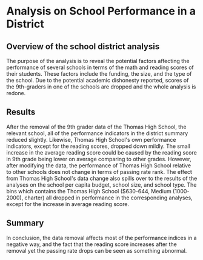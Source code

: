 # Analysis on School Performance in a District
## Overview of the school district analysis
The purpose of the analysis is to reveal the potential factors affecting the performance of several schools in terms of the math and reading scores of their students. These factors include the funding, the size, and the type of the school. Due to the potential academic dishonesty reported, scores of the 9th-graders in one of the schools are dropped and the whole analysis is redone.
## Results
After the removal of the 9th grader data of the Thomas High School, the relevant school, all of the performance indicators in the district summary reduced slightly. Likewise, Thomas High School's own performance indicators, except for the reading scores, dropped down mildly. The small increase in the average reading score could be caused by the reading score in 9th grade being lower on average comparing to other grades. However, after modifying the data, the performance of Thomas High School relative to other schools does not change in terms of passing rate rank. The effect from Thomas High School's data change also spills over to the results of the analyses on the school per capita budget, school size, and school type. The bins which contains the Thomas High School ($630-644, Medium (1000-2000), charter) all dropped in performance in the corresponding analyses, except for the increase in average reading score.
## Summary
In conclusion, the data removal affects most of the performance indices in a negative way, and the fact that the reading score increases after the removal yet the passing rate drops can be seen as something abnormal.
